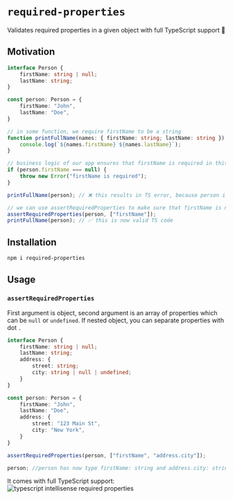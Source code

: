 # `required-properties`

Validates required properties in a given object with full TypeScript support 🚀

## Motivation

```ts
interface Person {
    firstName: string | null;
    lastName: string;
}

const person: Person = {
    firstName: "John",
    lastName: "Doe",
}

// in some function, we require firstName to be a string
function printFullName(names: { firstName: string; lastName: string }) {
    console.log(`${names.firstName} ${names.lastName}`);
}

// business logic of our app ensures that firstName is required in this specific usecase, therefore we can do:
if (person.firstName === null) {
    throw new Error("firstName is required");
}

printFullName(person); // ❌ this results in TS error, because person is still of type Person (although typescript knows that person.firstName is string)

// we can use assertRequiredProperties to make sure that firstName is not null
assertRequiredProperties(person, ["firstName"]);
printFullName(person); // ✅ this is now valid TS code

```

## Installation

```bash
npm i required-properties
```

## Usage

### `assertRequiredProperties`

First argument is object, second argument is an array of properties which can be `null` or `undefined`. If nested
object, you can separate properties with dot `.`

```ts
interface Person {
    firstName: string | null;
    lastName: string;
    address: {
        street: string;
        city: string | null | undefined;
    }
}

const person: Person = {
    firstName: "John",
    lastName: "Doe",
    address: {
        street: "123 Main St",
        city: "New York",
    }
}

assertRequiredProperties(person, ["firstName", "address.city"]);

person; //person has now type firstName: string and address.city: string 
```

It comes with full TypeScript support:
![typescript intellisense required properties](https://gcdnb.pbrd.co/images/Gwv3WzyumIHf.png?o=1)
